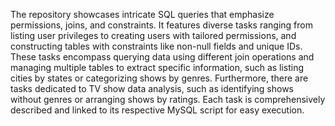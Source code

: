 The repository showcases intricate SQL queries that emphasize permissions, joins, and constraints. It features diverse tasks ranging from listing user privileges to creating users with tailored permissions, and constructing tables with constraints like non-null fields and unique IDs. These tasks encompass querying data using different join operations and managing multiple tables to extract specific information, such as listing cities by states or categorizing shows by genres. Furthermore, there are tasks dedicated to TV show data analysis, such as identifying shows without genres or arranging shows by ratings. Each task is comprehensively described and linked to its respective MySQL script for easy execution.